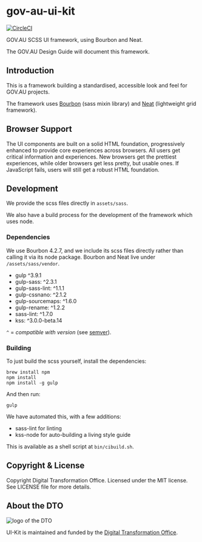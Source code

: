 # gov-au-ui-kit
[![CircleCI](https://circleci.com/gh/AusDTO/gov-au-ui-kit.svg?style=svg)](https://circleci.com/gh/AusDTO/gov-au-ui-kit)

GOV.AU SCSS UI framework, using Bourbon and Neat.

The GOV.AU Design Guide will document this framework.

## Introduction

This is a framework building a standardised, accessible look and feel for GOV.AU projects.

The framework uses [Bourbon](https://github.com/thoughtbot/bourbon) (sass mixin library) and [Neat](https://github.com/thoughtbot/neat) (lightweight grid framework).

## Browser Support

The UI components are built on a solid HTML foundation, progressively enhanced to provide core experiences across browsers. All users get critical information and experiences. New browsers get the prettiest experiences, while older browsers get less pretty, but usable ones. If JavaScript fails, users will still get a robust HTML foundation.

## Development

We provide the scss files directly in `assets/sass`.

We also have a build process for the development of the framework which uses node.

### Dependencies

We use Bourbon 4.2.7, and we include its scss files directly rather than calling it via its node package. Bourbon and Neat live under `/assets/sass/vendor`.

- gulp ^3.9.1
- gulp-sass: ^2.3.1
- gulp-sass-lint: ^1.1.1
- gulp-cssnano: ^2.1.2
- gulp-sourcemaps: ^1.6.0
- gulp-rename: ^1.2.2
- sass-lint: ^1.7.0
- kss: ^3.0.0-beta.14

`^` = *compatible with version* (see [semver](https://docs.npmjs.com/misc/semver#caret-ranges-123-025-004)).

### Building

To just build the scss yourself, install the dependencies:

```
brew install npm
npm install
npm install -g gulp
```

And then run:

```
gulp
```

We have automated this, with a few additions:

- sass-lint for linting
- kss-node for auto-building a living style guide

This is available as a shell script at `bin/cibuild.sh`.

## Copyright & License

Copyright Digital Transformation Office. Licensed under the MIT license. See LICENSE file for more details.

## About the DTO

![](https://www.dto.gov.au/images/govt-crest.png "logo of the DTO")

UI-Kit is maintained and funded by the [Digital Transformation Office](https://www.dto.gov.au/).
